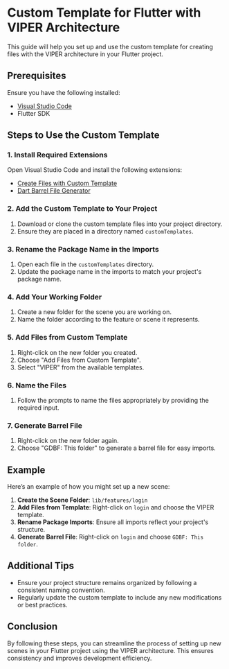 # Custom Template for Flutter with VIPER Architecture

This guide will help you set up and use the custom template for creating files with the VIPER architecture in your Flutter project.

## Prerequisites

Ensure you have the following installed:
- [Visual Studio Code](https://code.visualstudio.com/)
- Flutter SDK

## Steps to Use the Custom Template

### 1. Install Required Extensions

Open Visual Studio Code and install the following extensions:
- [Create Files with Custom Template](https://marketplace.visualstudio.com/items?itemName=YoungJinPark.createFilesWithCustomTemplate)
- [Dart Barrel File Generator](https://marketplace.visualstudio.com/items?itemName=miquelddg.dart-barrel-file-generator)

### 2. Add the Custom Template to Your Project

1. Download or clone the custom template files into your project directory.
2. Ensure they are placed in a directory named `customTemplates`.

### 3. Rename the Package Name in the Imports

1. Open each file in the `customTemplates` directory.
2. Update the package name in the imports to match your project's package name.

### 4. Add Your Working Folder

1. Create a new folder for the scene you are working on.
2. Name the folder according to the feature or scene it represents.

### 5. Add Files from Custom Template

1. Right-click on the new folder you created.
2. Choose "Add Files from Custom Template".
3. Select "VIPER" from the available templates.

### 6. Name the Files

1. Follow the prompts to name the files appropriately by providing the required input.

### 7. Generate Barrel File

1. Right-click on the new folder again.
2. Choose "GDBF: This folder" to generate a barrel file for easy imports.

## Example

Here’s an example of how you might set up a new scene:

1. **Create the Scene Folder**: `lib/features/login`
2. **Add Files from Template**: Right-click on `login` and choose the VIPER template.
3. **Rename Package Imports**: Ensure all imports reflect your project's structure.
4. **Generate Barrel File**: Right-click on `login` and choose `GDBF: This folder`.

## Additional Tips

- Ensure your project structure remains organized by following a consistent naming convention.
- Regularly update the custom template to include any new modifications or best practices.

## Conclusion

By following these steps, you can streamline the process of setting up new scenes in your Flutter project using the VIPER architecture. This ensures consistency and improves development efficiency.

